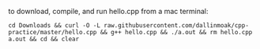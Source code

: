 to download, compile, and run hello.cpp from a mac terminal:
```
cd Downloads && curl -O -L raw.githubusercontent.com/dallinmoak/cpp-practice/master/hello.cpp && g++ hello.cpp && ./a.out && rm hello.cpp a.out && cd && clear
```

